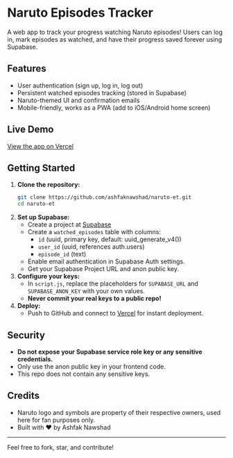 # Naruto Episodes Tracker

A web app to track your progress watching Naruto episodes! Users can log in, mark episodes as watched, and have their progress saved forever using Supabase.

## Features
- User authentication (sign up, log in, log out)
- Persistent watched episodes tracking (stored in Supabase)
- Naruto-themed UI and confirmation emails
- Mobile-friendly, works as a PWA (add to iOS/Android home screen)

## Live Demo
[View the app on Vercel](https://naruto-et.vercel.app)

## Getting Started

1. **Clone the repository:**
   ```sh
   git clone https://github.com/ashfaknawshad/naruto-et.git
   cd naruto-et
   ```
2. **Set up Supabase:**
   - Create a project at [Supabase](https://supabase.com)
   - Create a `watched_episodes` table with columns:
     - `id` (uuid, primary key, default: uuid_generate_v4())
     - `user_id` (uuid, references auth.users)
     - `episode_id` (text)
   - Enable email authentication in Supabase Auth settings.
   - Get your Supabase Project URL and anon public key.
3. **Configure your keys:**
   - In `script.js`, replace the placeholders for `SUPABASE_URL` and `SUPABASE_ANON_KEY` with your own values.
   - **Never commit your real keys to a public repo!**
4. **Deploy:**
   - Push to GitHub and connect to [Vercel](https://vercel.com) for instant deployment.

## Security
- **Do not expose your Supabase service role key or any sensitive credentials.**
- Only use the anon public key in your frontend code.
- This repo does not contain any sensitive keys.

## Credits
- Naruto logo and symbols are property of their respective owners, used here for fan purposes only.
- Built with ❤️ by Ashfak Nawshad

---

Feel free to fork, star, and contribute!

